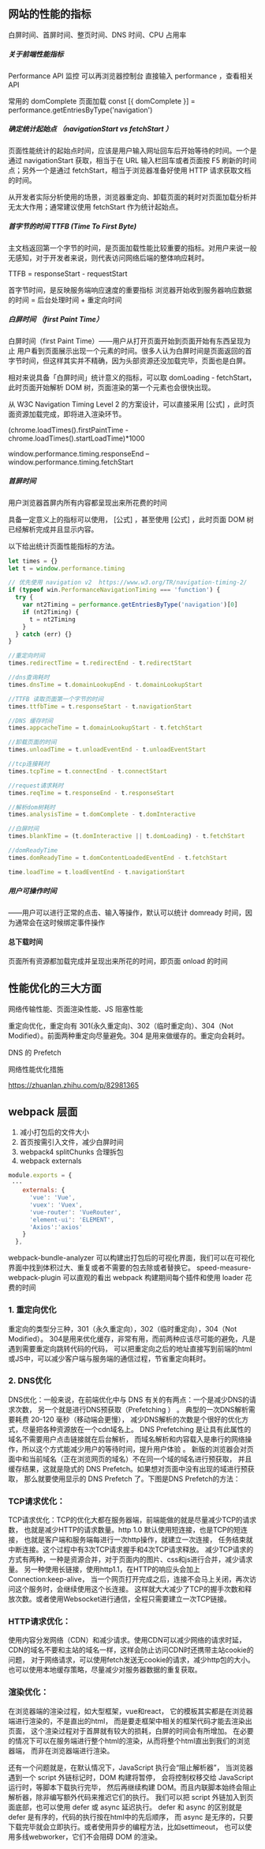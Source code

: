 ## 网站的性能的指标

白屏时间、首屏时间、整页时间、DNS 时间、CPU 占用率

##### 关于前端性能指标

Performance API 监控
可以再浏览器控制台 直接输入 performance ，查看相关 API

常用的
domComplete 页面加载
const [{ domComplete }] = performance.getEntriesByType('navigation')

##### 确定统计起始点 （navigationStart vs fetchStart ）

页面性能统计的起始点时间，应该是用户输入网址回车后开始等待的时间。一个是通过 navigationStart 获取，相当于在 URL 输入栏回车或者页面按 F5 刷新的时间点；另外一个是通过 fetchStart，相当于浏览器准备好使用 HTTP 请求获取文档的时间。

从开发者实际分析使用的场景，浏览器重定向、卸载页面的耗时对页面加载分析并无太大作用；通常建议使用 fetchStart 作为统计起始点。

##### 首字节的时间 TTFB (Time To First Byte)

主文档返回第一个字节的时间，是页面加载性能比较重要的指标。对用户来说一般无感知，对于开发者来说，则代表访问网络后端的整体响应耗时。

TTFB = responseStart - requestStart

首字节时间，是反映服务端响应速度的重要指标
浏览器开始收到服务器响应数据的时间 = 后台处理时间 + 重定向时间

##### 白屏时间 （first Paint Time）

白屏时间（first Paint Time）——用户从打开页面开始到页面开始有东西呈现为止
用户看到页面展示出现一个元素的时间。很多人认为白屏时间是页面返回的首字节时间，但这样其实并不精确，因为头部资源还没加载完毕，页面也是白屏。

相对来说具备「白屏时间」统计意义的指标，可以取 domLoading - fetchStart，此时页面开始解析 DOM 树，页面渲染的第一个元素也会很快出现。

从 W3C Navigation Timing Level 2 的方案设计，可以直接采用 [公式] ，此时页面资源加载完成，即将进入渲染环节。

(chrome.loadTimes().firstPaintTime - chrome.loadTimes().startLoadTime)\*1000

window.performance.timing.responseEnd – window.performance.timing.fetchStart

##### 首屏时间

用户浏览器首屏内所有内容都呈现出来所花费的时间

具备一定意义上的指标可以使用， [公式] ，甚至使用 [公式] ，此时页面 DOM 树已经解析完成并且显示内容。

以下给出统计页面性能指标的方法。

```js
let times = {}
let t = window.performance.timing

// 优先使用 navigation v2  https://www.w3.org/TR/navigation-timing-2/
if (typeof win.PerformanceNavigationTiming === 'function') {
  try {
    var nt2Timing = performance.getEntriesByType('navigation')[0]
    if (nt2Timing) {
      t = nt2Timing
    }
  } catch (err) {}
}

//重定向时间
times.redirectTime = t.redirectEnd - t.redirectStart

//dns查询耗时
times.dnsTime = t.domainLookupEnd - t.domainLookupStart

//TTFB 读取页面第一个字节的时间
times.ttfbTime = t.responseStart - t.navigationStart

//DNS 缓存时间
times.appcacheTime = t.domainLookupStart - t.fetchStart

//卸载页面的时间
times.unloadTime = t.unloadEventEnd - t.unloadEventStart

//tcp连接耗时
times.tcpTime = t.connectEnd - t.connectStart

//request请求耗时
times.reqTime = t.responseEnd - t.responseStart

//解析dom树耗时
times.analysisTime = t.domComplete - t.domInteractive

//白屏时间
times.blankTime = (t.domInteractive || t.domLoading) - t.fetchStart

//domReadyTime
times.domReadyTime = t.domContentLoadedEventEnd - t.fetchStart

time.loadTime = t.loadEventEnd - t.navigationStart
```

##### 用户可操作时间

——用户可以进行正常的点击、输入等操作，默认可以统计 domready 时间，因为通常会在这时候绑定事件操作

#### 总下载时间

页面所有资源都加载完成并呈现出来所花的时间，即页面 onload 的时间

## 性能优化的三大方面

网络传输性能、页面渲染性能、JS 阻塞性能

重定向优化，重定向有 301(永久重定向)、302（临时重定向）、304（Not Modified）。前面两种重定向尽量避免。304 是用来做缓存的。重定向会耗时。

DNS 的 Prefetch

网络性能优化措施

https://zhuanlan.zhihu.com/p/82981365

## webpack 层面

1. 减小打包后的文件大小
2. 首页按需引入文件，减少白屏时间
3. webpack4 splitChunks 合理拆包
4. webpack externals

```js
module.exports = {
 ···
    externals: {
      'vue': 'Vue',
      'vuex': 'Vuex',
      'vue-router': 'VueRouter',
      'element-ui': 'ELEMENT',
      'Axios':'axios'
    }
  },
```

webpack-bundle-analyzer 可以构建出打包后的可视化界面，我们可以在可视化界面中找到体积过大、重复或者不需要的包去除或者替换它。
speed-measure-webpack-plugin 可以直观的看出 webpack 构建期间每个插件和使用 loader 花费的时间


### 1. 重定向优化
重定向的类型分三种，301（永久重定向），302（临时重定向），304（Not Modified）。
304是用来优化缓存，非常有用，而前两种应该尽可能的避免，凡是遇到需要重定向跳转代码的代码，
可以把重定向之后的地址直接写到前端的html或JS中，可以减少客户端与服务端的通信过程，节省重定向耗时。
### 2. DNS优化

DNS优化：一般来说，在前端优化中与 DNS 有关的有两点：一个是减少DNS的请求次数，
另一个就是进行DNS预获取（Prefetching ） 。
典型的一次DNS解析需要耗费 20-120 毫秒（移动端会更慢），
减少DNS解析的次数是个很好的优化方式，尽量把各种资源放在一个cdn域名上。
DNS Prefetching 是让具有此属性的域名不需要用户点击链接就在后台解析，
而域名解析和内容载入是串行的网络操作，所以这个方式能减少用户的等待时间，提升用户体验 。
新版的浏览器会对页面中和当前域名（正在浏览网页的域名）不在同一个域的域名进行预获取，
并且缓存结果，这就是隐式的 DNS Prefetch。如果想对页面中没有出现的域进行预获取，
那么就要使用显示的 DNS Prefetch 了。下图是DNS Prefetch的方法：

<html>
<head>
  <title>腾讯网</title>
  <link rel="dns-prefetch" href="//mat1.gtimg.com"  />
  <link rel="dns-prefetch" href="//inews.gtimg.com"  />
  <link rel="dns-prefetch" href="//wx.qlogo.cn"  />
  <link rel="dns-prefetch" href="//coral.qq.com" />
  <link rel="dns-prefetch" href="//pingjs.qq.com"  />

###  TCP请求优化：
 TCP请求优化：TCP的优化大都在服务器端，前端能做的就是尽量减少TCP的请求数，
 也就是减少HTTP的请求数量。http 1.0 默认使用短连接，也是TCP的短连接，
 也就是客户端和服务端每进行一次http操作，就建立一次连接，
 任务结束就中断连接。这个过程中有3次TCP请求握手和4次TCP请求释放。
 减少TCP请求的方式有两种，一种是资源合并，对于页面内的图片、css和js进行合并，减少请求量。
 另一种使用长链接，使用http1.1，在HTTP的响应头会加上 Connection:keep-alive，
 当一个网页打开完成之后，连接不会马上关闭，再次访问这个服务时，会继续使用这个长连接。
 这样就大大减少了TCP的握手次数和释放次数。或者使用Websocket进行通信，全程只需要建立一次TCP链接。

### HTTP请求优化：
使用内容分发网络（CDN）和减少请求。使用CDN可以减少网络的请求时延，
CDN的域名不要和主站的域名一样，这样会防止访问CDN时还携带主站cookie的问题，
对于网络请求，可以使用fetch发送无cookie的请求，减少http包的大小。
也可以使用本地缓存策略，尽量减少对服务器数据的重复获取。

### 渲染优化：
在浏览器端的渲染过程，如大型框架，vue和react，
它的模板其实都是在浏览器端进行渲染的，不是直出的html，
而是要走框架中相关的框架代码才能去渲染出页面，
这个渲染过程对于首屏就有较大的损耗，白屏的时间会有所增加。
在必要的情况下可以在服务端进行整个html的渲染，从而将整个html直出到我们的浏览器端，
而非在浏览器端进行渲染。


还有一个问题就是，在默认情况下，JavaScript 执行会“阻止解析器”，
当浏览器遇到一个 script 外链标记时，DOM 构建将暂停，
会将控制权移交给 JavaScript 运行时，等脚本下载执行完毕，
然后再继续构建 DOM。而且内联脚本始终会阻止解析器，除非编写额外代码来推迟它们的执行。
我们可以把 script 外链加入到页面底部，也可以使用 defer 或 async 延迟执行。
defer 和 async 的区别就是 defer 是有序的，代码的执行按在html中的先后顺序，
而 async 是无序的，只要下载完毕就会立即执行。或者使用异步的编程方法，比如settimeout，
也可以使用多线webworker，它们不会阻碍 DOM 的渲染。

